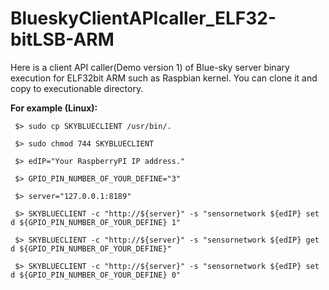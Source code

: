 BlueskyClientAPIcaller_ELF32-bitLSB-ARM
========================================
 Here is a client API caller(Demo version 1) of Blue-sky server binary execution for ELF32bit ARM such as Raspbian kernel. You can clone it and copy to executionable directory. 

 **For example (Linux):**

  ```shell 
   $> sudo cp SKYBLUECLIENT /usr/bin/.

   $> sudo chmod 744 SKYBLUECLIENT

   $> edIP="Your RaspberryPI IP address."

   $> GPIO_PIN_NUMBER_OF_YOUR_DEFINE="3"

   $> server="127.0.0.1:8189"

   $> SKYBLUECLIENT -c "http://${server}" -s "sensornetwork ${edIP} set d ${GPIO_PIN_NUMBER_OF_YOUR_DEFINE} 1"

   $> SKYBLUECLIENT -c "http://${server}" -s "sensornetwork ${edIP} get d ${GPIO_PIN_NUMBER_OF_YOUR_DEFINE}"

   $> SKYBLUECLIENT -c "http://${server}" -s "sensornetwork ${edIP} set d ${GPIO_PIN_NUMBER_OF_YOUR_DEFINE} 0"
  
  ```
